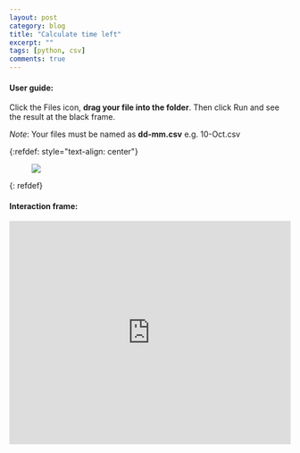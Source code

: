 ```yaml
---
layout: post
category: blog
title: "Calculate time left"
excerpt: ""
tags: [python, csv]
comments: true
---
```


#### User guide:
Click the Files icon, **drag your file into the
folder**. Then click Run and see the result at the black frame.

*Note*: Your files must be named as **dd-mm.csv** e.g. 10-Oct.csv

{:refdef: style="text-align: center"}
<figure>
  <img src="{{ site.url }}/images/intro.png">
  <figcaption></figcaption>
</figure>
{: refdef}

#### Interaction frame:
<iframe height="400px" width="100%" src="https://repl.it/@huynguyendinh/Time-management?lite=true" scrolling="no" frameborder="no" allowtransparency="true" allowfullscreen="true" sandbox="allow-forms allow-pointer-lock allow-popups allow-same-origin allow-scripts allow-modals"></iframe>
